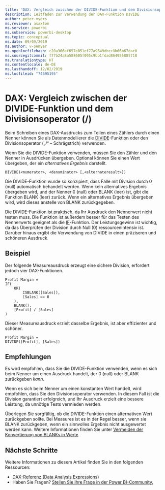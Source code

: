 ```yaml
---
title: 'DAX: Vergleich zwischen der DIVIDE-Funktion und dem Divisionsoperator (/)'
description: Leitfaden zur Verwendung der DAX-Funktion DIVIDE
author: peter-myers
ms.reviewer: asaxton
ms.service: powerbi
ms.subservice: powerbi-desktop
ms.topic: conceptual
ms.date: 09/09/2019
ms.author: v-pemyer
ms.openlocfilehash: c20a366ef657e851ef77a9649dbcc8b66b67dac0
ms.sourcegitcommit: f77b24a8a588605f005c9bb1fdad864955885718
ms.translationtype: HT
ms.contentlocale: de-DE
ms.lasthandoff: 12/02/2019
ms.locfileid: "74695195"
---
```

# <a name="dax-divide-function-vs-divide-operator-"></a>DAX: Vergleich zwischen der DIVIDE-Funktion und dem Divisionsoperator (/)

Beim Schreiben eines DAX-Ausdrucks zum Teilen eines Zählers durch einen Nenner können Sie als Datenmodellierer die [DIVIDE](/dax/divide-function-dax)-Funktion oder den Divisionsoperator („/“ – Schrägstrich) verwenden.

Wenn Sie die DIVIDE-Funktion verwenden, müssen Sie den Zähler und den Nenner in Ausdrücken übergeben. Optional können Sie einen Wert übergeben, der ein _alternatives Ergebnis_ darstellt.

```dax
DIVIDE(<numerator>, <denominator> [,<alternateresult>])
```

Die DIVIDE-Funktion wurde so konzipiert, dass Fälle mit Division durch 0 (null) automatisch behandelt werden. Wenn kein alternatives Ergebnis übergeben wird, und der Nenner 0 (null) oder BLANK (leer) ist, gibt die Funktion BLANK (leer) zurück. Wenn ein alternatives Ergebnis übergeben wird, wird dieses anstelle von BLANK zurückgegeben.

Die DIVIDE-Funktion ist praktisch, da Ihr Ausdruck den Nennerwert nicht testen muss. Die Funktion ist außerdem besser für das Testen des Nennerwerts geeignet als die [IF](/dax/if-function-dax)-Funktion. Der Leistungsgewinn ist wichtig, da das Überprüfen der Division durch Null (0) ressourcenintensiv ist. Darüber hinaus ergibt die Verwendung von DIVIDE in einen präziseren und schöneren Ausdruck.

## <a name="example"></a>Beispiel

Der folgende Measureausdruck erzeugt eine sichere Division, erfordert jedoch vier DAX-Funktionen.

```dax
Profit Margin =
IF(
    OR(
        ISBLANK([Sales]),
        [Sales] == 0
    ),
    BLANK(),
    [Profit] / [Sales]
)
```

Dieser Measureausdruck erzielt dasselbe Ergebnis, ist aber effizienter und schöner.

```dax
Profit Margin =
DIVIDE([Profit], [Sales])
```

## <a name="recommendations"></a>Empfehlungen

Es wird empfohlen, dass Sie die DIVIDE-Funktion verwenden, wenn es sich beim Nenner um einen Ausdruck handelt, der 0 (null) oder BLANK zurückgeben _kann_.

Wenn es sich beim Nenner um einen konstanten Wert handelt, wird empfohlen, dass Sie den Divisionsoperator verwenden. In diesem Fall ist die Division garantiert erfolgreich, und Ihr Ausdruck erzielt eine bessere Leistung, da unnötige Tests vermieden werden.

Überlegen Sie sorgfältig, ob die DIVIDE-Funktion einen alternativen Wert zurückgeben sollte. Bei Measures ist es in der Regel besser, wenn sie BLANK zurückgeben, wenn ein sinnvolles Ergebnis nicht ausgewertet werden kann. Weitere Informationen finden Sie unter [Vermeiden der Konvertierung von BLANKs in Werte](dax-avoid-converting-blank.md).

## <a name="next-steps"></a>Nächste Schritte

Weitere Informationen zu diesem Artikel finden Sie in den folgenden Ressourcen:

- [DAX-Referenz (Data Analysis Expressions)](/dax/)
- Haben Sie Fragen? [Stellen Sie Ihre Frage in der Power BI-Community.](https://community.powerbi.com/)
